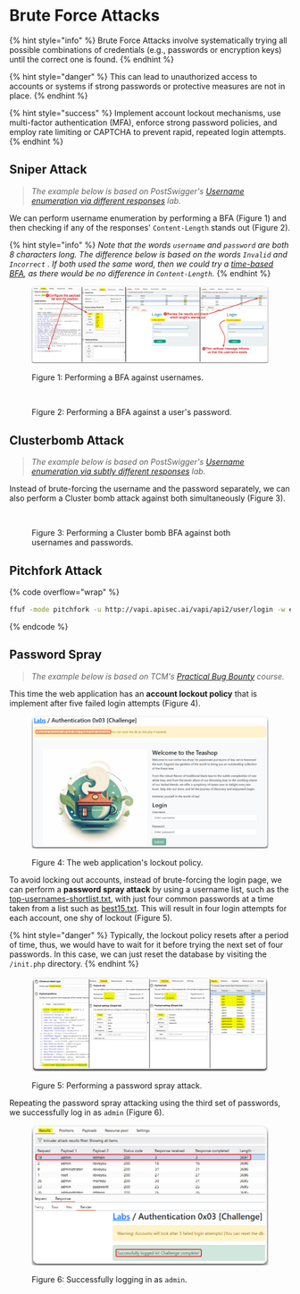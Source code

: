 # Brute Force Attacks

{% hint style="info" %}
Brute Force Attacks involve systematically trying all possible combinations of credentials (e.g., passwords or encryption keys) until the correct one is found.
{% endhint %}

{% hint style="danger" %}
This can lead to unauthorized access to accounts or systems if strong passwords or protective measures are not in place.
{% endhint %}

{% hint style="success" %}
Implement account lockout mechanisms, use multi-factor authentication (MFA), enforce strong password policies, and employ rate limiting or CAPTCHA to prevent rapid, repeated login attempts.
{% endhint %}

## Sniper Attack

> _The example below is based on PostSwigger's_ [_Username enumeration via different responses_](https://portswigger.net/web-security/authentication/password-based/lab-username-enumeration-via-different-responses) _lab._

We can perform username enumeration by performing a BFA (Figure 1) and then checking if any of the responses' `Content-Length` stands out (Figure 2).

{% hint style="info" %}
_Note that the words `username` and `password` are both 8 characters long. The difference below is based on the words `Invalid` and `Incorrect` . If both used the same word, then we could try a_ [_time-based BFA_](rate-limiting.md)_, as there would be no difference in `Content-Length`._
{% endhint %}

<figure><img src="../../.gitbook/assets/web_auth_bfa_1.png" alt=""><figcaption><p>Figure 1: Performing a BFA against usernames.</p></figcaption></figure>

<figure><img src="../../.gitbook/assets/web_auth_bfa_2.png" alt=""><figcaption><p>Figure 2: Performing a BFA against a user's password.</p></figcaption></figure>

## Clusterbomb Attack

> _The example below is based on PostSwigger's_ [_Username enumeration via subtly different responses_](https://portswigger.net/web-security/authentication/password-based/lab-username-enumeration-via-subtly-different-responses) _lab._

Instead of brute-forcing the username and the password separately, we can also perform a Cluster bomb attack against both simultaneously (Figure 3).

<figure><img src="../../.gitbook/assets/web_auth_bfa_3.png" alt=""><figcaption><p>Figure 3: Performing a Cluster bomb BFA against both usernames and passwords.</p></figcaption></figure>

## Pitchfork Attack

{% code overflow="wrap" %}
```bash
ffuf -mode pitchfork -u http://vapi.apisec.ai/vapi/api2/user/login -w emails:EMAIL,passwords:PASS -X POST -H 'Content-Type: application/json' -d '{"email":"EMAIL","password":"PASS"}' -c -fc 401
```
{% endcode %}

## Password Spray

> _The example below is based on TCM's_ [_Practical Bug Bounty_](https://academy.tcm-sec.com/p/practical-bug-bounty) _course._

This time the web application has an **account lockout policy** that is implement after five failed login attempts (Figure 4).

<figure><img src="../../.gitbook/assets/web_bfa_passSpray_1.png" alt=""><figcaption><p>Figure 4: The web application's lockout policy.</p></figcaption></figure>

To avoid locking out accounts, instead of brute-forcing the login page, we can perform a **password spray attack** by using a username list, such as the [top-usernames-shortlist.txt](https://raw.githubusercontent.com/danielmiessler/SecLists/master/Usernames/top-usernames-shortlist.txt), with just four common passwords at a time taken from a list such as [best15.txt](https://raw.githubusercontent.com/danielmiessler/SecLists/master/Passwords/Common-Credentials/best15.txt). This will result in four login attempts for each account, one shy of lockout (Figure 5).&#x20;

{% hint style="danger" %}
Typically, the lockout policy resets after a period of time, thus, we would have to wait for it before trying the next set of four passwords. In this case, we can just reset the database by visiting the `/init.php` directory.
{% endhint %}

<figure><img src="../../.gitbook/assets/web_bfa_passSpray_2.png" alt=""><figcaption><p>Figure 5: Performing a password spray attack.</p></figcaption></figure>

Repeating the password spray attacking using the third set of passwords, we successfully log in as `admin` (Figure 6).

<figure><img src="../../.gitbook/assets/web_bfa_passSpray_3.png" alt="" width="563"><figcaption><p>Figure 6: Successfully logging in as <code>admin</code>.</p></figcaption></figure>
